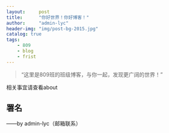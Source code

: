 ```yaml
---
layout:     post
title:      "你好世界！你好博客！"
author:     "admin-lyc"
header-img: "img/post-bg-2015.jpg"
catalog: true
tags:
    - 809
    - blog
    - frist
---
```


> “这里是809班的班级博客，与你一起，发现更广阔的世界！”


相关事宜请查看about


<p id = "build"></p>

## 署名

——by admin-lyc（邮箱联系）
